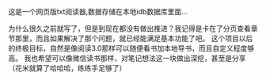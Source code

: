 这是一个网页版txt阅读器,数据存储在本地idb数据库里面...

为什么很久之前就写了，但是到现在都没有做出推进？我记得是卡在了分页查看章节那里，而且如果解决了那个问题，就已经能满足基本功能了吧。
这个项目以后的终极目标，自然是像阅读3.0那样可以随便看书加本地导书，而且自定义程度够高。
我也希望可以像微信读书那样，对笔记想法这一块做出深挖，甚至是分享（花米就算了哈哈哈，练练手足够了）